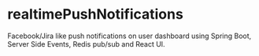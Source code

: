 # realtimePushNotifications
Facebook/Jira like push notifications on user dashboard using Spring Boot, Server Side Events, Redis pub/sub and React UI.
